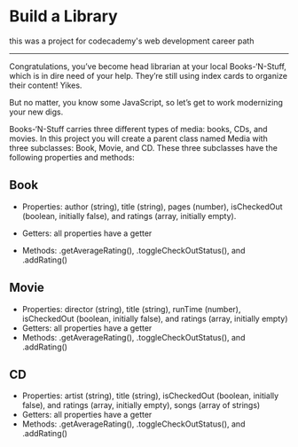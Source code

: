 # Build a Library

this was a project for codecademy's web development career path

---

Congratulations, you’ve become head librarian at your local Books-‘N-Stuff, which is in dire need of your help. They’re still using index cards to organize their content! Yikes.

But no matter, you know some JavaScript, so let’s get to work modernizing your new digs.

Books-‘N-Stuff carries three different types of media: books, CDs, and movies. In this project you will create a parent class named Media with three subclasses: Book, Movie, and CD. These three subclasses have the following properties and methods:

## Book

- Properties: author (string), title (string), pages (number), isCheckedOut (boolean, initially false), and ratings (array, initially empty).

- Getters: all properties have a getter

- Methods: .getAverageRating(), .toggleCheckOutStatus(), and .addRating()

## Movie

- Properties: director (string), title (string), runTime (number), isCheckedOut (boolean, initially false), and ratings (array, initially empty)
- Getters: all properties have a getter
- Methods: .getAverageRating(), .toggleCheckOutStatus(), and .addRating()

## CD

- Properties: artist (string), title (string), isCheckedOut (boolean, initially false), and ratings (array, initially empty), songs (array of strings)
- Getters: all properties have a getter
- Methods: .getAverageRating(), .toggleCheckOutStatus(), and .addRating()
